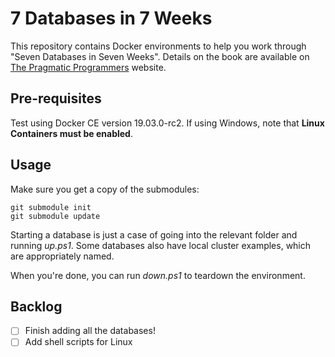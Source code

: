 # 7 Databases in 7 Weeks

This repository contains Docker environments to help you work through "Seven Databases in Seven Weeks".
Details on the book are available on [The Pragmatic Programmers](https://pragprog.com/book/rwdata/seven-databases-in-seven-weeks) website.

## Pre-requisites

Test using Docker CE version 19.03.0-rc2.  If using Windows, note that  **Linux Containers must be enabled**.

## Usage

Make sure you get a copy of the submodules:

```shell
git submodule init
git submodule update
```

Starting a database is just a case of going into the relevant folder and running *up.ps1*.  Some databases also have local cluster examples, which are appropriately named.

When you're done, you can run *down.ps1* to teardown the environment.

## Backlog

- [ ] Finish adding all the databases!
- [ ] Add shell scripts for Linux
